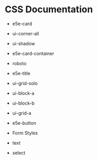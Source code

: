 # CSS Documentation

- e5e-card 
- ui-corner-all
- ui-shadow
- e5e-card-container
- roboto
- e5e-title
- ui-grid-solo
- ui-block-a
- ui-block-b
- ui-grid-a
- e5e-button

- Form Styles
- text
- select
